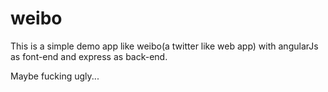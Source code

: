 # weibo

This is a simple demo app like weibo(a twitter like web app) with angularJs as font-end and express as back-end.

Maybe fucking ugly...
